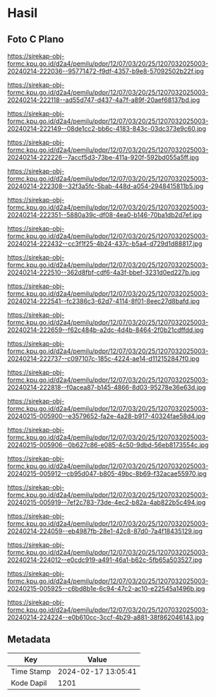 # Hasil

## Foto C Plano

https://sirekap-obj-formc.kpu.go.id/d2a4/pemilu/pdpr/12/07/03/20/25/1207032025003-20240214-222036--95771472-f9df-4357-b9e8-57092502b22f.jpg

https://sirekap-obj-formc.kpu.go.id/d2a4/pemilu/pdpr/12/07/03/20/25/1207032025003-20240214-222118--ad55d747-d437-4a7f-a89f-20aef68137bd.jpg

https://sirekap-obj-formc.kpu.go.id/d2a4/pemilu/pdpr/12/07/03/20/25/1207032025003-20240214-222149--08de1cc2-bb6c-4183-843c-03dc373e9c60.jpg

https://sirekap-obj-formc.kpu.go.id/d2a4/pemilu/pdpr/12/07/03/20/25/1207032025003-20240214-222226--7accf5d3-73be-411a-920f-592bd055a5ff.jpg

https://sirekap-obj-formc.kpu.go.id/d2a4/pemilu/pdpr/12/07/03/20/25/1207032025003-20240214-222308--32f3a5fc-5bab-448d-a054-2948415811b5.jpg

https://sirekap-obj-formc.kpu.go.id/d2a4/pemilu/pdpr/12/07/03/20/25/1207032025003-20240214-222351--5880a39c-df08-4ea0-b146-70ba1db2d7ef.jpg

https://sirekap-obj-formc.kpu.go.id/d2a4/pemilu/pdpr/12/07/03/20/25/1207032025003-20240214-222432--cc3f1f25-4b24-437c-b5a4-d729d1d88817.jpg

https://sirekap-obj-formc.kpu.go.id/d2a4/pemilu/pdpr/12/07/03/20/25/1207032025003-20240214-222510--362d8fbf-cdf6-4a3f-bbef-3231d0ed227b.jpg

https://sirekap-obj-formc.kpu.go.id/d2a4/pemilu/pdpr/12/07/03/20/25/1207032025003-20240214-222541--fc2386c3-62d7-4114-8f01-8eec27d8bafd.jpg

https://sirekap-obj-formc.kpu.go.id/d2a4/pemilu/pdpr/12/07/03/20/25/1207032025003-20240214-222659--f62c484b-a2dc-4d4b-8464-2f0b21cdffdd.jpg

https://sirekap-obj-formc.kpu.go.id/d2a4/pemilu/pdpr/12/07/03/20/25/1207032025003-20240214-222737--c097107c-185c-4224-ae14-d112152847f0.jpg

https://sirekap-obj-formc.kpu.go.id/d2a4/pemilu/pdpr/12/07/03/20/25/1207032025003-20240214-222818--f0acea87-b145-4866-8d03-95278e36e63d.jpg

https://sirekap-obj-formc.kpu.go.id/d2a4/pemilu/pdpr/12/07/03/20/25/1207032025003-20240215-005900--e3579652-fa2e-4a28-b917-40324fae58d4.jpg

https://sirekap-obj-formc.kpu.go.id/d2a4/pemilu/pdpr/12/07/03/20/25/1207032025003-20240215-005906--0b627c86-e085-4c50-9dbd-56eb8173554c.jpg

https://sirekap-obj-formc.kpu.go.id/d2a4/pemilu/pdpr/12/07/03/20/25/1207032025003-20240215-005912--cb95d047-b805-49bc-8b69-f32acae55970.jpg

https://sirekap-obj-formc.kpu.go.id/d2a4/pemilu/pdpr/12/07/03/20/25/1207032025003-20240215-005919--7ef2c783-73de-4ec2-b82a-4ab822b5c494.jpg

https://sirekap-obj-formc.kpu.go.id/d2a4/pemilu/pdpr/12/07/03/20/25/1207032025003-20240214-224059--eb4987fb-28e1-42c8-87d0-7a4f18435129.jpg

https://sirekap-obj-formc.kpu.go.id/d2a4/pemilu/pdpr/12/07/03/20/25/1207032025003-20240214-224012--e0cdc919-a491-46a1-b62c-5fb65a503527.jpg

https://sirekap-obj-formc.kpu.go.id/d2a4/pemilu/pdpr/12/07/03/20/25/1207032025003-20240215-005925--c6bd8b1e-6c94-47c2-ac10-e22545a1496b.jpg

https://sirekap-obj-formc.kpu.go.id/d2a4/pemilu/pdpr/12/07/03/20/25/1207032025003-20240214-224224--e0b610cc-3ccf-4b29-a881-38f862046143.jpg


## Metadata

| Key        | Value               |
| ---------- | ------------------- |
| Time Stamp | 2024-02-17 13:05:41 |
| Kode Dapil | 1201                |



